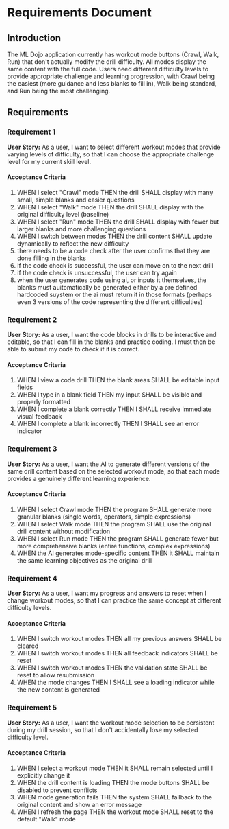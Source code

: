 # Requirements Document

## Introduction

The ML Dojo application currently has workout mode buttons (Crawl, Walk, Run) that don't actually modify the drill difficulty. All modes display the same content with the full code. Users need different difficulty levels to provide appropriate challenge and learning progression, with Crawl being the easiest (more guidance and less blanks to fill in), Walk being standard, and Run being the most challenging.

## Requirements

### Requirement 1

**User Story:** As a user, I want to select different workout modes that provide varying levels of difficulty, so that I can choose the appropriate challenge level for my current skill level.

#### Acceptance Criteria

1. WHEN I select "Crawl" mode THEN the drill SHALL display with many small, simple blanks and easier questions
2. WHEN I select "Walk" mode THEN the drill SHALL display with the original difficulty level (baseline)
3. WHEN I select "Run" mode THEN the drill SHALL display with fewer but larger blanks and more challenging questions
4. WHEN I switch between modes THEN the drill content SHALL update dynamically to reflect the new difficulty
5. there needs to be a code check after the user confirms that they are done filling in the blanks  
6. if the code check is successful, the user can move on to the next drill  
7. if the code check is unsuccessful, the user can try again   
8. when the user generates code using ai, or inputs it themselves, the blanks must auitomatically be generated either by a pre defined hardcoded suystem or the ai must return it in those formats (perhaps even 3 versions of the code representing the different difficulties)

### Requirement 2

**User Story:** As a user, I want the code blocks in drills to be interactive and editable, so that I can fill in the blanks and practice coding. I must then be able to submit my code to check if it is correct. 

#### Acceptance Criteria

1. WHEN I view a code drill THEN the blank areas SHALL be editable input fields
2. WHEN I type in a blank field THEN my input SHALL be visible and properly formatted
3. WHEN I complete a blank correctly THEN I SHALL receive immediate visual feedback
4. WHEN I complete a blank incorrectly THEN I SHALL see an error indicator

### Requirement 3

**User Story:** As a user, I want the AI to generate different versions of the same drill content based on the selected workout mode, so that each mode provides a genuinely different learning experience.

#### Acceptance Criteria

1. WHEN I select Crawl mode THEN the program SHALL generate more granular blanks (single words, operators, simple expressions)
2. WHEN I select Walk mode THEN the program SHALL use the original drill content without modification
3. WHEN I select Run mode THEN the program SHALL generate fewer but more comprehensive blanks (entire functions, complex expressions)
4. WHEN the AI generates mode-specific content THEN it SHALL maintain the same learning objectives as the original drill

### Requirement 4

**User Story:** As a user, I want my progress and answers to reset when I change workout modes, so that I can practice the same concept at different difficulty levels.

#### Acceptance Criteria

1. WHEN I switch workout modes THEN all my previous answers SHALL be cleared
2. WHEN I switch workout modes THEN all feedback indicators SHALL be reset
3. WHEN I switch workout modes THEN the validation state SHALL be reset to allow resubmission
4. WHEN the mode changes THEN I SHALL see a loading indicator while the new content is generated

### Requirement 5

**User Story:** As a user, I want the workout mode selection to be persistent during my drill session, so that I don't accidentally lose my selected difficulty level.

#### Acceptance Criteria

1. WHEN I select a workout mode THEN it SHALL remain selected until I explicitly change it
2. WHEN the drill content is loading THEN the mode buttons SHALL be disabled to prevent conflicts
3. WHEN mode generation fails THEN the system SHALL fallback to the original content and show an error message
4. WHEN I refresh the page THEN the workout mode SHALL reset to the default "Walk" mode